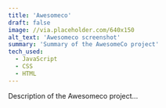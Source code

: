 ```yaml
---
title: 'Awesomeco'
draft: false
image: //via.placeholder.com/640x150
alt_text: 'Awesomeco screenshot'
summary: 'Summary of the AwesomeCo project'
tech_used:
  - JavaScript
  - CSS
  - HTML
---
```


Description of the Awesomeco project...
